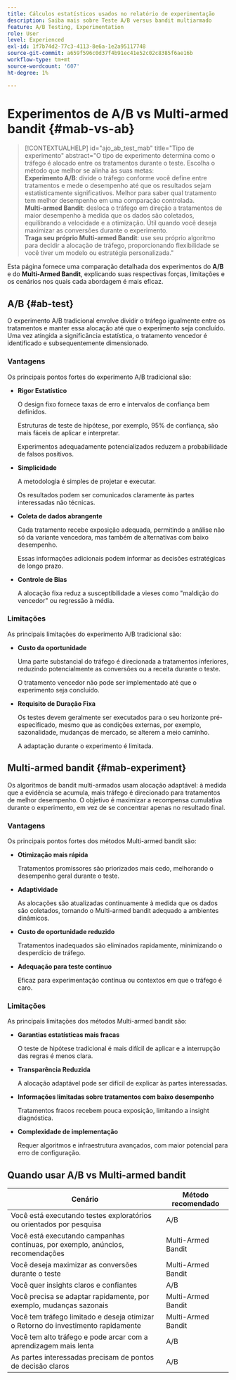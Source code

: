 ```yaml
---
title: Cálculos estatísticos usados no relatório de experimentação
description: Saiba mais sobre Teste A/B versus bandit multiarmado
feature: A/B Testing, Experimentation
role: User
level: Experienced
exl-id: 1f7b74d2-77c3-4113-8e6a-1e2a95117748
source-git-commit: a659f596c0d37f4b91ec41e52c02c8385f6ae16b
workflow-type: tm+mt
source-wordcount: '607'
ht-degree: 1%

---
```


# Experimentos de A/B vs Multi-armed bandit {#mab-vs-ab}

>[!CONTEXTUALHELP]
>id="ajo_ab_test_mab"
>title="Tipo de experimento"
>abstract="O tipo de experimento determina como o tráfego é alocado entre os tratamentos durante o teste. Escolha o método que melhor se alinha às suas metas:</br><b>Experimento A/B</b>: divide o tráfego conforme você define entre tratamentos e mede o desempenho até que os resultados sejam estatisticamente significativos. Melhor para saber qual tratamento tem melhor desempenho em uma comparação controlada.</br><b>Multi-armed Bandit</b>: desloca o tráfego em direção a tratamentos de maior desempenho à medida que os dados são coletados, equilibrando a velocidade e a otimização. Útil quando você deseja maximizar as conversões durante o experimento.</br><b>Traga seu próprio Multi-armed Bandit</b>: use seu próprio algoritmo para decidir a alocação de tráfego, proporcionando flexibilidade se você tiver um modelo ou estratégia personalizada."

Esta página fornece uma comparação detalhada dos experimentos do **A/B** e do **Multi-Armed Bandit**, explicando suas respectivas forças, limitações e os cenários nos quais cada abordagem é mais eficaz.


## A/B {#ab-test}

O experimento A/B tradicional envolve dividir o tráfego igualmente entre os tratamentos e manter essa alocação até que o experimento seja concluído. Uma vez atingida a significância estatística, o tratamento vencedor é identificado e subsequentemente dimensionado.

### Vantagens

Os principais pontos fortes do experimento A/B tradicional são:

* **Rigor Estatístico**

  O design fixo fornece taxas de erro e intervalos de confiança bem definidos.

  Estruturas de teste de hipótese, por exemplo, 95% de confiança, são mais fáceis de aplicar e interpretar.

  Experimentos adequadamente potencializados reduzem a probabilidade de falsos positivos.

* **Simplicidade**

  A metodologia é simples de projetar e executar.

  Os resultados podem ser comunicados claramente às partes interessadas não técnicas.

* **Coleta de dados abrangente**

  Cada tratamento recebe exposição adequada, permitindo a análise não só da variante vencedora, mas também de alternativas com baixo desempenho.

  Essas informações adicionais podem informar as decisões estratégicas de longo prazo.

* **Controle de Bias**

  A alocação fixa reduz a susceptibilidade a vieses como &quot;maldição do vencedor&quot; ou regressão à média.

### Limitações

As principais limitações do experimento A/B tradicional são:

* **Custo da oportunidade**

  Uma parte substancial do tráfego é direcionada a tratamentos inferiores, reduzindo potencialmente as conversões ou a receita durante o teste.

  O tratamento vencedor não pode ser implementado até que o experimento seja concluído.

* **Requisito de Duração Fixa**

  Os testes devem geralmente ser executados para o seu horizonte pré-especificado, mesmo que as condições externas, por exemplo, sazonalidade, mudanças de mercado, se alterem a meio caminho.

  A adaptação durante o experimento é limitada.

## Multi-armed bandit {#mab-experiment}

Os algoritmos de bandit multi-armados usam alocação adaptável: à medida que a evidência se acumula, mais tráfego é direcionado para tratamentos de melhor desempenho. O objetivo é maximizar a recompensa cumulativa durante o experimento, em vez de se concentrar apenas no resultado final.

### Vantagens

Os principais pontos fortes dos métodos Multi-armed bandit são:

* **Otimização mais rápida**

  Tratamentos promissores são priorizados mais cedo, melhorando o desempenho geral durante o teste.

* **Adaptividade**

  As alocações são atualizadas continuamente à medida que os dados são coletados, tornando o Multi-armed bandit adequado a ambientes dinâmicos.

* **Custo de oportunidade reduzido**

  Tratamentos inadequados são eliminados rapidamente, minimizando o desperdício de tráfego.

* **Adequação para teste contínuo**

  Eficaz para experimentação contínua ou contextos em que o tráfego é caro.

### Limitações

As principais limitações dos métodos Multi-armed bandit são:

* **Garantias estatísticas mais fracas**

  O teste de hipótese tradicional é mais difícil de aplicar e a interrupção das regras é menos clara.

* **Transparência Reduzida**

  A alocação adaptável pode ser difícil de explicar às partes interessadas.

* **Informações limitadas sobre tratamentos com baixo desempenho**

  Tratamentos fracos recebem pouca exposição, limitando a insight diagnóstica.

* **Complexidade de implementação**

  Requer algoritmos e infraestrutura avançados, com maior potencial para erro de configuração.

## Quando usar A/B vs Multi-armed bandit

| Cenário | Método recomendado |
|-|-|
| Você está executando testes exploratórios ou orientados por pesquisa | A/B |
| Você está executando campanhas contínuas, por exemplo, anúncios, recomendações | Multi-Armed Bandit |
| Você deseja maximizar as conversões durante o teste | Multi-Armed Bandit |
| Você quer insights claros e confiantes | A/B |
| Você precisa se adaptar rapidamente, por exemplo, mudanças sazonais | Multi-Armed Bandit |
| Você tem tráfego limitado e deseja otimizar o Retorno do investimento rapidamente | Multi-Armed Bandit |
| Você tem alto tráfego e pode arcar com a aprendizagem mais lenta | A/B |
| As partes interessadas precisam de pontos de decisão claros | A/B |
